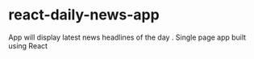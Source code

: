 # react-daily-news-app
App will display latest news headlines of the day . Single page app built using React
